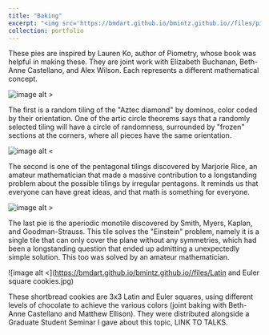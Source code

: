 ```yaml
---
title: "Baking"
excerpt: "<img src='https://bmdart.github.io/bmintz.github.io//files/pie_1a.jpg' style='width:200px;height:200px;'>      <img src='https://bmdart.github.io/bmintz.github.io//files/Latin and Euler square cookies.jpg' style='width:200px;height:200px;'> '     ' <img src='https://bmdart.github.io/bmintz.github.io//files/pie-2.jpg' style='width:200px;height:200px;'>"
collection: portfolio
---
```


These pies are inspired by Lauren Ko, author of Piometry, whose book was helpful in making these. They are joint work with Elizabeth Buchanan, Beth-Anne Castellano, and Alex Wilson. Each represents a different mathematical concept.

![image alt >]("https://bmdart.github.io/bmintz.github.io//files/pie_1a.jpg")

The first is a random tiling of the "Aztec diamond" by dominos, color coded by their orientation. One of the artic circle theorems says that a randomly selected tiling will have a circle of randomness, surrounded by "frozen" sections at the corners, where all pieces have the same orientation.

![image alt <]('https://bmdart.github.io/bmintz.github.io//files/pie-2.jpg')

The second is one of the pentagonal tilings discovered by Marjorie Rice, an amateur mathematician that made a massive contribution to a longstanding problem about the possible tilings by irregular pentagons. It reminds us that everyone can have great ideas, and that math is something for everyone.

![image alt >]("https://bmdart.github.io/bmintz.github.io//files/pie-3.jpg")

The last pie is the aperiodic monotile discovered by Smith, Myers, Kaplan, and Goodman-Strauss. This tile solves the "Einstein" problem, namely it is a single tile that can only cover the plane without any symmetries, which had been a longstanding question that ended up admitting a unexpectedly simple solution. This too was solved by an amateur mathematician.

![image alt <](https://bmdart.github.io/bmintz.github.io//files/Latin and Euler square cookies.jpg)

These shortbread cookies are 3x3 Latin and Euler squares, using different levels of chocolate to achieve the various colors (joint baking with Beth-Anne Castellano and Matthew Ellison). They were distributed alongside a Graduate Student Seminar I gave about this topic, LINK TO TALKS.

